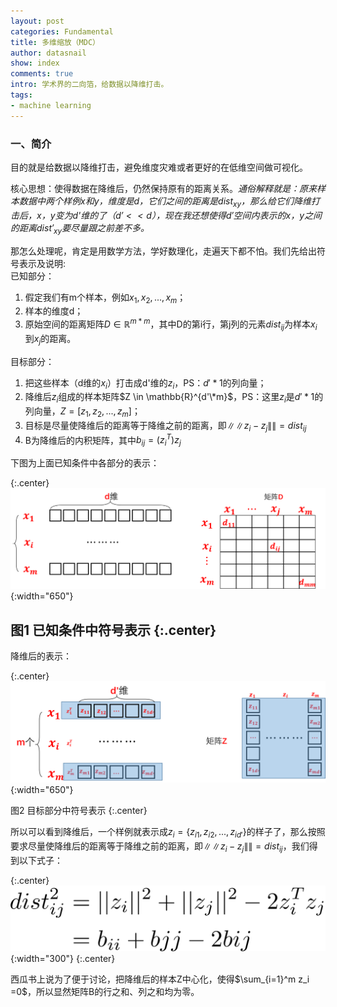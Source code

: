 ```yaml
---
layout: post
categories: Fundamental
title: 多维缩放（MDC）
author: datasnail
show: index
comments: true
intro: 学术界的二向箔，给数据以降维打击。
tags:
- machine learning
---
```


### 一、简介
目的就是给数据以降维打击，避免维度灾难或者更好的在低维空间做可视化。  

核心思想：使得数据在降维后，仍然保持原有的距离关系。*通俗解释就是：原来样本数据中两个样例x和y，维度是d，它们之间的距离是$dist_{xy}$，那么给它们降维打击后，$x，y$变为d'维的了$（d'<<d）$，现在我还想使得$d'$空间内表示的$x，y$之间的距离$dist'_{xy}$要尽量跟之前差不多。*

那怎么处理呢，肯定是用数学方法，学好数理化，走遍天下都不怕。我们先给出符号表示及说明:  
已知部分：  
1. 假定我们有m个样本，例如$x_1,x_2,...,x_m$；
2. 样本的维度d；
3. 原始空间的距离矩阵$D \in \mathbb{R}^{m*m}$，其中D的第i行，第j列的元素$dist_{ij}$为样本$x_i$到$x_j$的距离。  

目标部分：
1. 把这些样本（d维的$x_i$）打击成d'维的$z_i$，PS：$d'*1$的列向量；
2. 降维后$z_i$组成的样本矩阵$Z \in \mathbb{R}^{d'\*m}$，PS：这里$z_i$是$d'*1$的列向量，$Z=[z_1,z_2,...,z_m]$；
3. 目标是尽量使降维后的距离等于降维之前的距离，即$\|\|z_i-z_j\|\|=dist_{ij}$
4. B为降维后的内积矩阵，其中$b_{ij}=(z_i^T)z_j$

下图为上面已知条件中各部分的表示：  

{:.center}
![](/postimg/mdc/mdc_1.png){:width="650"}

图1 已知条件中符号表示
{:.center}
----------------------------------------------------  
降维后的表示：  

{:.center}
![](/postimg/mdc/mdc_2.png){:width="650"}

图2 目标部分中符号表示
{:.center}

所以可以看到降维后，一个样例就表示成$z_i=\{z_{i1},z_{i2},...,z_{id'}\}$的样子了，那么按照要求尽量使降维后的距离等于降维之前的距离，即$\|\|z_i-z_j\|\|=dist_{ij}$，我们得到以下式子：  

{:.center}
![](/postimg/mdc/formular1.png){:width="300"}
{:.center}

西瓜书上说为了便于讨论，把降维后的样本Z中心化，使得$\sum_{i=1}^m z_i =0$，所以显然矩阵B的行之和、列之和均为零。